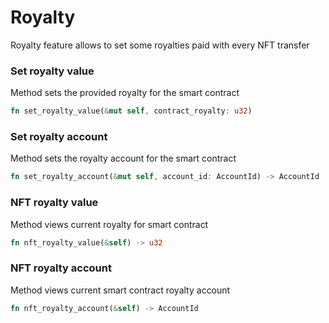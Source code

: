 # Royalty

Royalty feature allows to set some royalties paid with every NFT transfer

### Set royalty value

Method sets the provided royalty for the smart contract

```rust
fn set_royalty_value(&mut self, contract_royalty: u32)
```

### Set royalty account

Method sets the royalty account for the smart contract

```rust
fn set_royalty_account(&mut self, account_id: AccountId) -> AccountId
```

### NFT royalty value

Method views current royalty for smart contract

```rust
fn nft_royalty_value(&self) -> u32
```

### NFT royalty account

Method views current smart contract royalty account

```rust
fn nft_royalty_account(&self) -> AccountId
```
